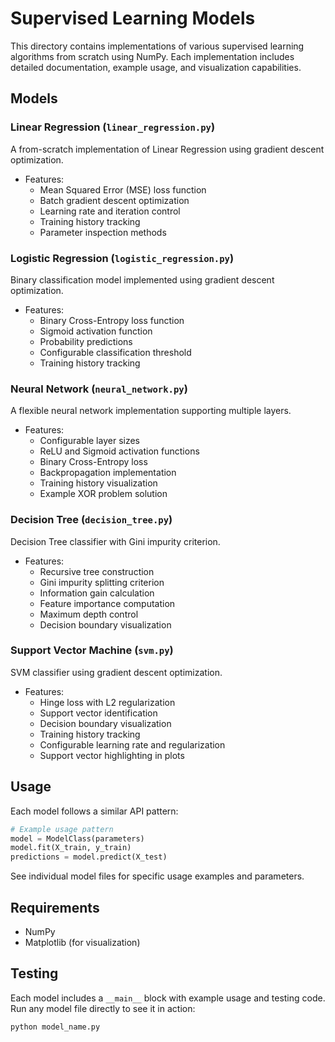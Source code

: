 # Supervised Learning Models

This directory contains implementations of various supervised learning algorithms from scratch using NumPy. Each implementation includes detailed documentation, example usage, and visualization capabilities.

## Models

### Linear Regression (`linear_regression.py`)
A from-scratch implementation of Linear Regression using gradient descent optimization.
- Features:
  - Mean Squared Error (MSE) loss function
  - Batch gradient descent optimization
  - Learning rate and iteration control
  - Training history tracking
  - Parameter inspection methods

### Logistic Regression (`logistic_regression.py`)
Binary classification model implemented using gradient descent optimization.
- Features:
  - Binary Cross-Entropy loss function
  - Sigmoid activation function
  - Probability predictions
  - Configurable classification threshold
  - Training history tracking

### Neural Network (`neural_network.py`)
A flexible neural network implementation supporting multiple layers.
- Features:
  - Configurable layer sizes
  - ReLU and Sigmoid activation functions
  - Binary Cross-Entropy loss
  - Backpropagation implementation
  - Training history visualization
  - Example XOR problem solution

### Decision Tree (`decision_tree.py`)
Decision Tree classifier with Gini impurity criterion.
- Features:
  - Recursive tree construction
  - Gini impurity splitting criterion
  - Information gain calculation
  - Feature importance computation
  - Maximum depth control
  - Decision boundary visualization

### Support Vector Machine (`svm.py`)
SVM classifier using gradient descent optimization.
- Features:
  - Hinge loss with L2 regularization
  - Support vector identification
  - Decision boundary visualization
  - Training history tracking
  - Configurable learning rate and regularization
  - Support vector highlighting in plots

## Usage

Each model follows a similar API pattern:

```python
# Example usage pattern
model = ModelClass(parameters)
model.fit(X_train, y_train)
predictions = model.predict(X_test)
```

See individual model files for specific usage examples and parameters.

## Requirements
- NumPy
- Matplotlib (for visualization)

## Testing
Each model includes a `__main__` block with example usage and testing code. Run any model file directly to see it in action:

```bash
python model_name.py
``` 